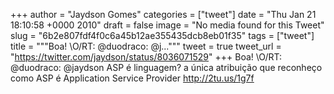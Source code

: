 
+++
author = "Jaydson Gomes"
categories = ["tweet"]
date = "Thu Jan 21 18:10:58 +0000 2010"
draft = false
image = "No media found for this Tweet"
slug = "6b2e807fdf4f0c6a45b12ae355435dcb8eb01f35"
tags = ["tweet"]
title = """Boa! &#92;O/RT: @duodraco: @j..."""
tweet = true
tweet_url = "https://twitter.com/jaydson/status/8036071529"
+++
Boa! \O/RT: @duodraco: @jaydson ASP é linguagem? a única atribuição que reconheço como ASP é Application Service Provider http://2tu.us/1g7f

